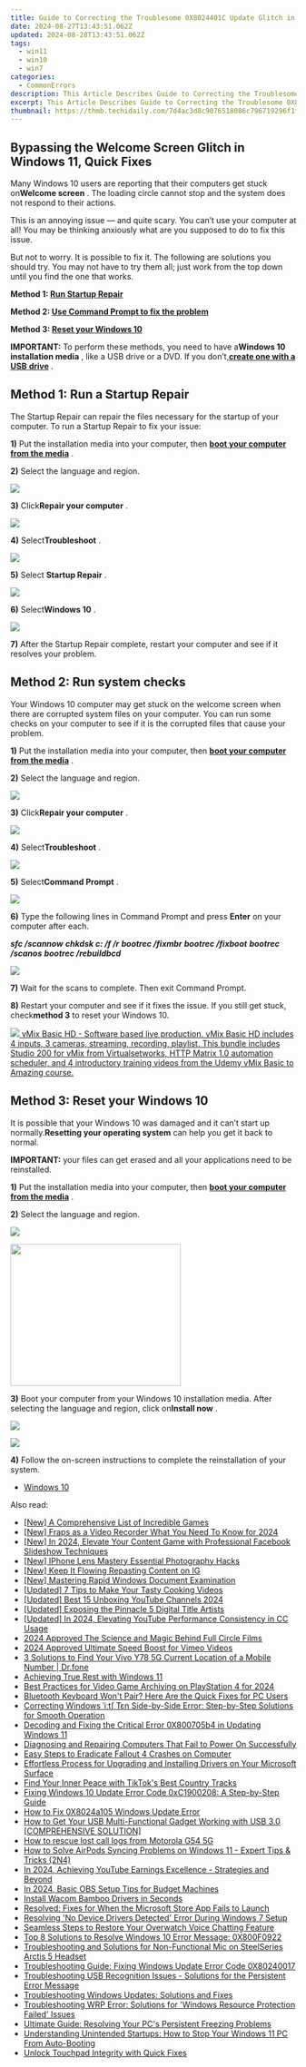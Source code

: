 ```yaml
---
title: Guide to Correcting the Troublesome 0X8024401C Update Glitch in Windows 10/11 Platforms
date: 2024-08-27T13:43:51.062Z
updated: 2024-08-28T13:43:51.062Z
tags:
  - win11
  - win10
  - win7
categories:
  - CommonErrors
description: This Article Describes Guide to Correcting the Troublesome 0X8024401C Update Glitch in Windows 10/11 Platforms
excerpt: This Article Describes Guide to Correcting the Troublesome 0X8024401C Update Glitch in Windows 10/11 Platforms
thumbnail: https://thmb.techidaily.com/7d4ac3d8c9076518086c796719296f1fe2886affc5c5baeeba9abc4d1be7fd83.jpg
---
```


## Bypassing the Welcome Screen Glitch in Windows 11, Quick Fixes

Many Windows 10 users are reporting that their computers get stuck on**Welcome screen** . The loading circle cannot stop and the system does not respond to their actions.

 This is an annoying issue — and quite scary. You can’t use your computer at all! You may be thinking anxiously what are you supposed to do to fix this issue.

 But not to worry. It is possible to fix it. The following are solutions you should try. You may not have to try them all; just work from the top down until you find the one that works.

 **Method 1: [Run Startup Repair](https://tools.techidaily.com/drivereasy/download/)**

 **Method 2: [Use Command Prompt to fix the problem](https://tools.techidaily.com/drivereasy/download/)**

 **Method 3: [](https://tools.techidaily.com/drivereasy/download/)** **[Reset your Windows 10](https://tools.techidaily.com/drivereasy/download/)**

**IMPORTANT:** To perform these methods, you need to have a**Windows 10 installation media** , like a USB drive or a DVD. If you don’t,[**create one with a USB** **drive**](https://tools.techidaily.com/drivereasy/download/) .

## Method 1: Run a Startup Repair

 The Startup Repair can repair the files necessary for the startup of your computer. To run a Startup Repair to fix your issue:

**1)** Put the installation media into your computer, then [**boot your computer from the media**](https://tools.techidaily.com/drivereasy/download/) .

**2)** Select the language and region.

![](https://images.drivereasy.com/wp-content/uploads/2017/07/img_59687e85ea1bd.png)

**3)** Click**Repair your computer** .

![](https://images.drivereasy.com/wp-content/uploads/2017/07/img_59687ec975fbb.png)

**4)** Select**Troubleshoot** .

![](https://images.drivereasy.com/wp-content/uploads/2017/07/img_59687f253bcd5.png)

**5)** Select **Startup Repair** .

![](https://images.drivereasy.com/wp-content/uploads/2017/07/img_5968810c5917f.png)

**6)**  Select**Windows 10** .

![](https://images.drivereasy.com/wp-content/uploads/2017/07/img_5968812f12e1e.png)

**7)** After the Startup Repair complete, restart your computer and see if it resolves your problem.

## Method 2: Run system checks

 Your Windows 10 computer may get stuck on the welcome screen when there are corrupted system files on your computer. You can run some checks on your computer to see if it is the corrupted files that cause your problem.

**1)** Put the installation media into your computer, then [**boot your computer from the media**](https://tools.techidaily.com/drivereasy/download/) .

**2)** Select the language and region.

![](https://images.drivereasy.com/wp-content/uploads/2017/07/img_59687e85ea1bd.png)

**3)** Click**Repair your computer** .

![](https://images.drivereasy.com/wp-content/uploads/2017/07/img_59687ec975fbb.png)

**4)** Select**Troubleshoot** .

![](https://images.drivereasy.com/wp-content/uploads/2017/07/img_59687f253bcd5.png)

**5)**  Select**Command Prompt** .

![](https://images.drivereasy.com/wp-content/uploads/2017/07/img_596884143a289.png)

**6)**  Type the following lines in Command Prompt and press **Enter** on your computer after each.

 _**sfc /scannow**_
 _**chkdsk c: /f /r**_
 _**bootrec /fixmbr**_
_**bootrec /fixboot**_
_**bootrec /scanos**_
 _**bootrec /rebuildbcd**_

![](https://images.drivereasy.com/wp-content/uploads/2017/07/img_5968863896808.png)

**7)**  Wait for the scans to complete. Then exit Command Prompt.

**8)** Restart your computer and see if it fixes the issue. If you still get stuck, check**method 3** to reset your Windows 10.

<!-- affiliate ads begin -->
<a href="https://secure.2checkout.com/order/checkout.php?PRODS=4718728&QTY=1&AFFILIATE=108875&CART=1"> <img src="https://secure.avangate.com/images/merchant/ce9a6fb2becc2d235e62b125e9260102/products/vMixCallScreenshot1-large.jpg" border="0"> vMix Basic HD - Software based live production. vMix Basic HD includes 4 inputs, 3 cameras, streaming, recording, playlist. 
This bundle includes Studio 200 for vMix from Virtualsetworks, HTTP Matrix 1.0 automation scheduler, and 4 introductory training videos from the Udemy vMix Basic to Amazing course. </a>
<!-- affiliate ads end -->
## Method 3: Reset your Windows 10

 It is possible that your Windows 10 was damaged and it can’t start up normally.**Resetting your operating system** can help you get it back to normal.

**IMPORTANT:** your files can get erased and all your applications need to be reinstalled.

**1)** Put the installation media into your computer, then [**boot your computer from the media**](https://tools.techidaily.com/drivereasy/download/) .

**2)** Select the language and region.

![](https://images.drivereasy.com/wp-content/uploads/2017/07/img_59687e85ea1bd.png)

<!-- affiliate ads begin -->
<a href="https://dhgate.sjv.io/c/5597632/1678785/12108" target="_top" id="1678785"><img src="//a.impactradius-go.com/display-ad/12108-1678785" border="0" alt="" width="300" height="250"/></a>
<!-- affiliate ads end -->
**3)** Boot your computer from your Windows 10 installation media. After selecting the language and region, click on**Install now** .

![](https://images.drivereasy.com/wp-content/uploads/2017/07/img_5968970ab6012.png)

<!-- affiliate ads begin -->
<a href="https://shop.incomedia.eu/order/checkout.php?PRODS=39655089&QTY=1&AFFILIATE=108875&CART=1"><img src="https://incomedia.eu/files/images/affiliates/wa/01_WA_728x90.jpg" border="0"></a>
<!-- affiliate ads end -->
**4)**  Follow the on-screen instructions to complete the reinstallation of your system.

* [Windows 10](https://tools.techidaily.com/drivereasy/download/)

<ins class="adsbygoogle"
     style="display:block"
     data-ad-format="autorelaxed"
     data-ad-client="ca-pub-7571918770474297"
     data-ad-slot="1223367746"></ins>



<ins class="adsbygoogle"
     style="display:block"
     data-ad-client="ca-pub-7571918770474297"
     data-ad-slot="8358498916"
     data-ad-format="auto"
     data-full-width-responsive="true"></ins>

<span class="atpl-alsoreadstyle">Also read:</span>
<div><ul>
<li><a href="https://digital-screen-recording.techidaily.com/new-a-comprehensive-list-of-incredible-games/"><u>[New] A Comprehensive List of Incredible Games</u></a></li>
<li><a href="https://screen-activity-recording.techidaily.com/new-fraps-as-a-video-recorder-what-you-need-to-know-for-2024/"><u>[New] Fraps as a Video Recorder  What You Need To Know for 2024</u></a></li>
<li><a href="https://facebook-clips.techidaily.com/new-in-2024-elevate-your-content-game-with-professional-facebook-slideshow-techniques/"><u>[New] In 2024, Elevate Your Content Game with Professional Facebook Slideshow Techniques</u></a></li>
<li><a href="https://extra-approaches.techidaily.com/new-iphone-lens-mastery-essential-photography-hacks/"><u>[New] IPhone Lens Mastery  Essential Photography Hacks</u></a></li>
<li><a href="https://instagram-clips.techidaily.com/new-keep-it-flowing-repasting-content-on-ig/"><u>[New] Keep It Flowing  Repasting Content on IG</u></a></li>
<li><a href="https://extra-approaches.techidaily.com/new-mastering-rapid-windows-document-examination/"><u>[New] Mastering Rapid Windows Document Examination</u></a></li>
<li><a href="https://some-techniques.techidaily.com/updated-7-tips-to-make-your-tasty-cooking-videos/"><u>[Updated] 7 Tips to Make Your Tasty Cooking Videos</u></a></li>
<li><a href="https://extra-resources.techidaily.com/updated-best-15-unboxing-youtube-channels-2024/"><u>[Updated] Best 15 Unboxing YouTube Channels 2024</u></a></li>
<li><a href="https://some-knowledge.techidaily.com/updated-exposing-the-pinnacle-5-digital-title-artists/"><u>[Updated] Exposing the Pinnacle 5 Digital Title Artists</u></a></li>
<li><a href="https://youtube-data.techidaily.com/ed-in-2024-elevating-youtube-performance-consistency-in-cc-usage/"><u>[Updated] In 2024, Elevating YouTube Performance  Consistency in CC Usage</u></a></li>
<li><a href="https://fox-access.techidaily.com/2024-approved-the-science-and-magic-behind-full-circle-films/"><u>2024 Approved  The Science and Magic Behind Full Circle Films</u></a></li>
<li><a href="https://vimeo-videos.techidaily.com/2024-approved-ultimate-speed-boost-for-vimeo-videos/"><u>2024 Approved  Ultimate Speed Boost for Vimeo Videos</u></a></li>
<li><a href="https://android-location-track.techidaily.com/3-solutions-to-find-your-vivo-y78-5g-current-location-of-a-mobile-number-drfone-by-drfone-virtual-android/"><u>3 Solutions to Find Your Vivo Y78 5G Current Location of a Mobile Number | Dr.fone</u></a></li>
<li><a href="https://common-error.techidaily.com/achieving-true-rest-with-windows-11/"><u>Achieving True Rest with Windows 11</u></a></li>
<li><a href="https://on-screen-recording.techidaily.com/best-practices-for-video-game-archiving-on-playstation-4-for-2024/"><u>Best Practices for Video Game Archiving on PlayStation 4 for 2024</u></a></li>
<li><a href="https://common-error.techidaily.com/1723210943836-bluetooth-keyboard-wont-pair-here-are-the-quick-fixes-for-pc-users/"><u>Bluetooth Keyboard Won't Pair? Here Are the Quick Fixes for PC Users</u></a></li>
<li><a href="https://common-error.techidaily.com/correcting-windows-it-tn-side-by-side-error-step-by-step-solutions-for-smooth-operation/"><u>Correcting Windows ˈiːtʃ Tɛn Side-by-Side Error: Step-by-Step Solutions for Smooth Operation</u></a></li>
<li><a href="https://common-error.techidaily.com/decoding-and-fixing-the-critical-error-0x800705b4-in-updating-windows-11/"><u>Decoding and Fixing the Critical Error 0X800705b4 in Updating Windows 11</u></a></li>
<li><a href="https://common-error.techidaily.com/diagnosing-and-repairing-computers-that-fail-to-power-on-successfully/"><u>Diagnosing and Repairing Computers That Fail to Power On Successfully</u></a></li>
<li><a href="https://graphic-issues.techidaily.com/easy-steps-to-eradicate-fallout-4-crashes-on-computer/"><u>Easy Steps to Eradicate Fallout 4 Crashes on Computer</u></a></li>
<li><a href="https://win-dash.techidaily.com/effortless-process-for-upgrading-and-installing-drivers-on-your-microsoft-surface/"><u>Effortless Process for Upgrading and Installing Drivers on Your Microsoft Surface</u></a></li>
<li><a href="https://tiktok-videos.techidaily.com/find-your-inner-peace-with-tiktoks-best-country-tracks/"><u>Find Your Inner Peace with TikTok's Best Country Tracks</u></a></li>
<li><a href="https://common-error.techidaily.com/fixing-windows-10-update-error-code-0xc1900208-a-step-by-step-guide/"><u>Fixing Windows 10 Update Error Code 0xC1900208: A Step-by-Step Guide</u></a></li>
<li><a href="https://common-error.techidaily.com/how-to-fix-0x8024a105-windows-update-error/"><u>How to Fix 0X8024a105 Windows Update Error</u></a></li>
<li><a href="https://common-error.techidaily.com/how-to-get-your-usb-multi-functional-gadget-working-with-usb-30-comprehensive-solution/"><u>How to Get Your USB Multi-Functional Gadget Working with USB 3.0 [COMPREHENSIVE SOLUTION]</u></a></li>
<li><a href="https://blog-min.techidaily.com/how-to-rescue-lost-call-logs-from-motorola-g54-5g-by-fonelab-android-recover-call-logs/"><u>How to rescue lost call logs from Motorola G54 5G</u></a></li>
<li><a href="https://common-error.techidaily.com/how-to-solve-airpods-syncing-problems-on-windows-11-expert-tips-and-tricks-2n4/"><u>How to Solve AirPods Syncing Problems on Windows 11 - Expert Tips & Tricks (2N4)</u></a></li>
<li><a href="https://youtube-docs.techidaily.com/24-achieving-youtube-earnings-excellence-strategies-and-beyond/"><u>In 2024, Achieving YouTube Earnings Excellence - Strategies and Beyond</u></a></li>
<li><a href="https://screen-sharing-recording.techidaily.com/in-2024-basic-obs-setup-tips-for-budget-machines/"><u>In 2024, Basic OBS Setup Tips for Budget Machines</u></a></li>
<li><a href="https://driver-install.techidaily.com/install-wacom-bamboo-drivers-in-seconds/"><u>Install Wacom Bamboo Drivers in Seconds</u></a></li>
<li><a href="https://common-error.techidaily.com/resolved-fixes-for-when-the-microsoft-store-app-fails-to-launch/"><u>Resolved: Fixes for When the Microsoft Store App Fails to Launch</u></a></li>
<li><a href="https://common-error.techidaily.com/resolving-no-device-drivers-detected-error-during-windows-7-setup/"><u>Resolving 'No Device Drivers Detected' Error During Windows 7 Setup</u></a></li>
<li><a href="https://common-error.techidaily.com/seamless-steps-to-restore-your-overwatch-voice-chatting-feature/"><u>Seamless Steps to Restore Your Overwatch Voice Chatting Feature</u></a></li>
<li><a href="https://common-error.techidaily.com/top-8-solutions-to-resolve-windows-10-error-message-0x800f0922/"><u>Top 8 Solutions to Resolve Windows 10 Error Message: 0X800F0922</u></a></li>
<li><a href="https://common-error.techidaily.com/troubleshooting-and-solutions-for-non-functional-mic-on-steelseries-arctis-5-headset/"><u>Troubleshooting and Solutions for Non-Functional Mic on SteelSeries Arctis 5 Headset</u></a></li>
<li><a href="https://common-error.techidaily.com/troubleshooting-guide-fixing-windows-update-error-code-0x80240017/"><u>Troubleshooting Guide: Fixing Windows Update Error Code 0X80240017</u></a></li>
<li><a href="https://common-error.techidaily.com/troubleshooting-usb-recognition-issues-solutions-for-the-persistent-error-message/"><u>Troubleshooting USB Recognition Issues - Solutions for the Persistent Error Message</u></a></li>
<li><a href="https://common-error.techidaily.com/troubleshooting-windows-updates-solutions-and-fixes/"><u>Troubleshooting Windows Updates: Solutions and Fixes</u></a></li>
<li><a href="https://common-error.techidaily.com/troubleshooting-wrp-error-solutions-for-windows-resource-protection-failed-issues/"><u>Troubleshooting WRP Error: Solutions for 'Windows Resource Protection Failed' Issues</u></a></li>
<li><a href="https://common-error.techidaily.com/ultimate-guide-resolving-your-pcs-persistent-freezing-problems/"><u>Ultimate Guide: Resolving Your PC's Persistent Freezing Problems</u></a></li>
<li><a href="https://common-error.techidaily.com/understanding-unintended-startups-how-to-stop-your-windows-11-pc-from-auto-booting/"><u>Understanding Unintended Startups: How to Stop Your Windows 11 PC From Auto-Booting</u></a></li>
<li><a href="https://common-error.techidaily.com/1723208249873-unlock-touchpad-integrity-with-quick-fixes/"><u>Unlock Touchpad Integrity with Quick Fixes</u></a></li>
</ul></div>
